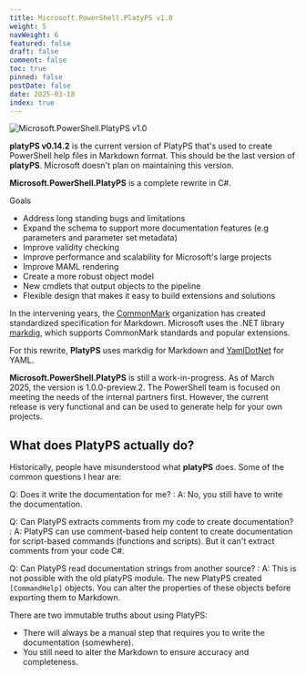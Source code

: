 ```yaml
---
title: Microsoft.PowerShell.PlatyPS v1.0
weight: 5
navWeight: 6
featured: false
draft: false
comment: false
toc: true
pinned: false
postDate: false
date: 2025-03-18
index: true
---
```

<!-- markdownlint-disable MD041 -->

![Microsoft.PowerShell.PlatyPS v1.0][04]

**platyPS v0.14.2** is the current version of PlatyPS that's used to create PowerShell help files in
Markdown format. This should be the last version of **platyPS**. Microsoft doesn't plan on
maintaining this version.

**Microsoft.PowerShell.PlatyPS** is a complete rewrite in C#.

Goals

- Address long standing bugs and limitations
- Expand the schema to support more documentation features (e.g parameters and parameter set
  metadata)
- Improve validity checking
- Improve performance and scalability for Microsoft's large projects
- Improve MAML rendering
- Create a more robust object model
- New cmdlets that output objects to the pipeline
- Flexible design that makes it easy to build extensions and solutions

In the intervening years, the [CommonMark][01] organization has created standardized specification
for Markdown. Microsoft uses the .NET library [markdig][03], which supports CommonMark standards and
popular extensions.

For this rewrite, **PlatyPS** uses markdig for Markdown and [YamlDotNet][02] for YAML.

**Microsoft.PowerShell.PlatyPS** is still a work-in-progress. As of March 2025, the version is
1.0.0-preview.2. The PowerShell team is focused on meeting the needs of the internal partners first.
However, the current release is very functional and can be used to generate help for your own
projects.

## What does PlatyPS actually do?

Historically, people have misunderstood what **platyPS** does. Some of the common questions I hear
are:

Q: Does it write the documentation for me?
: A: No, you still have to write the documentation.

Q: Can PlatyPS extracts comments from my code to create documentation?
: A: PlatyPS can use comment-based help content to create documentation for script-based commands
  (functions and scripts). But it can't extract comments from your code C#.

Q: Can PlatyPS read documentation strings from another source?
: A: This is not possible with the old platyPS module. The new PlatyPS created `[CommandHelp]`
  objects. You can alter the properties of these objects before exporting them to Markdown.

There are two immutable truths about using PlatyPS:

- There will always be a manual step that requires you to write the documentation (somewhere).
- You still need to alter the Markdown to ensure accuracy and completeness.

<!-- link references -->
[01]: https://commonmark.org/
[02]: https://github.com/aaubry/YamlDotNet
[03]: https://github.com/xoofx/markdig
[04]: images/platypsv1/05-platypsv1.png
